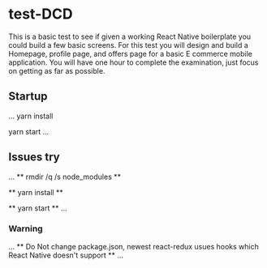 # test-DCD
This is a basic test to see if given a working React Native boilerplate you could build a few basic screens. For this test you will design and build a Homepage, profile page, and offers page for a basic E commerce mobile application. You will have one hour to complete the examination, just focus on getting as far as possible.

## Startup
...
yarn install

yarn start
...

## Issues try
...
** rmdir /q /s node_modules **

** yarn install **

** yarn start **
...

### Warning
...
** Do Not change package.json, newest react-redux usues hooks which React Native doesn't support **
...
